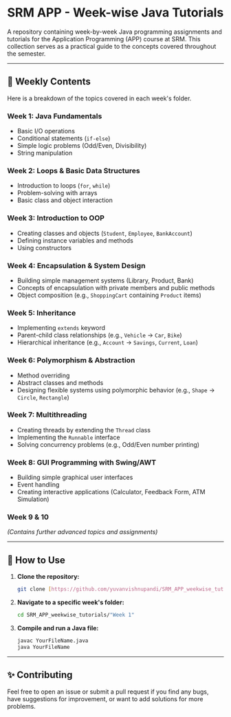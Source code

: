 # SRM APP - Week-wise Java Tutorials

A repository containing week-by-week Java programming assignments and tutorials for the Application Programming (APP) course at SRM. This collection serves as a practical guide to the concepts covered throughout the semester.

---

## 📁 Weekly Contents

Here is a breakdown of the topics covered in each week's folder.

### Week 1: Java Fundamentals
* Basic I/O operations
* Conditional statements (`if-else`)
* Simple logic problems (Odd/Even, Divisibility)
* String manipulation

### Week 2: Loops & Basic Data Structures
* Introduction to loops (`for`, `while`)
* Problem-solving with arrays
* Basic class and object interaction

### Week 3: Introduction to OOP
* Creating classes and objects (`Student`, `Employee`, `BankAccount`)
* Defining instance variables and methods
* Using constructors

### Week 4: Encapsulation & System Design
* Building simple management systems (Library, Product, Bank)
* Concepts of encapsulation with private members and public methods
* Object composition (e.g., `ShoppingCart` containing `Product` items)

### Week 5: Inheritance
* Implementing `extends` keyword
* Parent-child class relationships (e.g., `Vehicle` -> `Car`, `Bike`)
* Hierarchical inheritance (e.g., `Account` -> `Savings`, `Current`, `Loan`)

### Week 6: Polymorphism & Abstraction
* Method overriding
* Abstract classes and methods
* Designing flexible systems using polymorphic behavior (e.g., `Shape` -> `Circle`, `Rectangle`)

### Week 7: Multithreading
* Creating threads by extending the `Thread` class
* Implementing the `Runnable` interface
* Solving concurrency problems (e.g., Odd/Even number printing)

### Week 8: GUI Programming with Swing/AWT
* Building simple graphical user interfaces
* Event handling
* Creating interactive applications (Calculator, Feedback Form, ATM Simulation)

### Week 9 & 10
*(Contains further advanced topics and assignments)*

---

## 🚀 How to Use

1.  **Clone the repository:**
    ```bash
    git clone [https://github.com/yuvanvishnupandi/SRM_APP_weekwise_tutorials.git](https://github.com/yuvanvishnupandi/SRM_APP_weekwise_tutorials.git)
    ```
2.  **Navigate to a specific week's folder:**
    ```bash
    cd SRM_APP_weekwise_tutorials/"Week 1"
    ```
3.  **Compile and run a Java file:**
    ```bash
    javac YourFileName.java
    java YourFileName
    ```

---

## ✨ Contributing

Feel free to open an issue or submit a pull request if you find any bugs, have suggestions for improvement, or want to add solutions for more problems.
